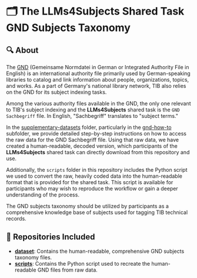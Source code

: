 # 🗂️ The **LLMs4Subjects** Shared Task GND Subjects Taxonomy

## 🔍 About

The [GND](https://www.dnb.de/EN/Professionell/Standardisierung/GND/gnd_node.html) (Gemeinsame Normdatei in German or Integrated Authority File in English) is an international authority file primarily used by German-speaking libraries to catalog and link information about people, organizations, topics, and works. As a part of Germany's national library network, TIB also relies on the GND for its subject indexing tasks.

Among the various authority files available in the GND, the only one relevant to TIB's subject indexing and the **LLMs4Subjects** shared task is the `GND Sachbegriff` file. In English, "Sachbegriff" translates to "subject terms."

In the [supplementary-datasets](https://github.com/jd-coderepos/llms4subjects/tree/main/supplementary-datasets) folder, particularly in the [gnd-how-to](https://github.com/jd-coderepos/llms4subjects/tree/main/supplementary-datasets/gnd-how-to) subfolder, we provide detailed step-by-step instructions on how to access the raw data for the GND Sachbegriff file. Using that raw data, we have created a human-readable, decoded version, which participants of the **LLMs4Subjects** shared task can directly download from this repository and use.

Additionally, the `scripts` folder in this repository includes the Python script we used to convert the raw, heavily coded data into the human-readable format that is provided for the shared task. This script is available for participants who may wish to reproduce the workflow or gain a deeper understanding of the process.

The GND subjects taxonomy should be utilized by participants as a comprehensive knowledge base of subjects used for tagging TIB technical records.

## 📂 Repositories Included

- [**dataset**](https://github.com/jd-coderepos/llms4subjects/tree/main/shared-task-datasets/GND/dataset): Contains the human-readable, comprehensive GND subjects taxonomy files.
- [**scripts**](https://github.com/jd-coderepos/llms4subjects/tree/main/shared-task-datasets/GND/scripts): Contains the Python script used to recreate the human-readable GND files from raw data.

